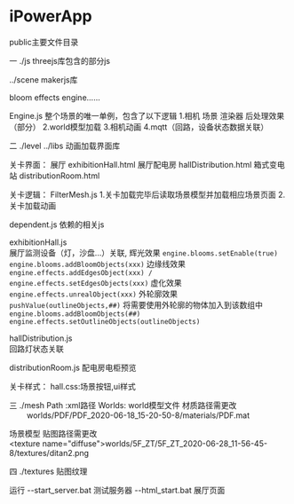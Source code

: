 # iPowerApp

public主要文件目录

一 ./js
threejs库包含的部分js

../scene makerjs库  

bloom effects engine...... 

Engine.js  整个场景的唯一单例，包含了以下逻辑
1.相机 场景 渲染器 后处理效果（部分）
2.world模型加载
3.相机动画
4.mqtt（回路，设备状态数据关联）

二 ./level
../libs 动画加载界面库

关卡界面：
展厅       exhibitionHall.html 
展厅配电房 hallDistribution.html
箱式变电站 distributionRoom.html

关卡逻辑：
FilterMesh.js 
1.关卡加载完毕后读取场景模型并加载相应场景页面
2.关卡加载动画

dependent.js  依赖的相关js

exhibitionHall.js  
展厅监测设备（灯，沙盘...）关联,
辉光效果    `engine.blooms.setEnable(true)  engine.blooms.addBloomObjects(xxx)`
边缘线效果  `engine.effects.addEdgesObject(xxx) / engine.effects.setEdgesObjects(xxx)`
虚化效果    `engine.effects.unrealObject(xxx)`
外轮廓效果
`pushValue(outlineObjects,##)`  将需要使用外轮廓的物体加入到该数组中
`engine.blooms.addBloomObjects(##) `
`engine.effects.setOutlineObjects(outlineObjects) `
 
hallDistribution.js  
回路灯状态关联

distributionRoom.js 
配电房电柜预览

关卡样式：
hall.css:场景按钮,ui样式

三 ./mesh
Path :xml路径
Worlds:
world模型文件 材质路径需更改
 <materials>
        <library>worlds/PDF/PDF_2020-06-18_15-20-50-8/materials/PDF.mat</library>
 </materials>

场景模型 贴图路径需更改 
<texture name="diffuse">worlds/5F_ZT/5F_ZT_2020-06-28_11-56-45-8/textures/ditan2.png</texture>

四 ./textures 贴图纹理

运行
--start_server.bat    测试服务器
--html_start.bat     展厅页面